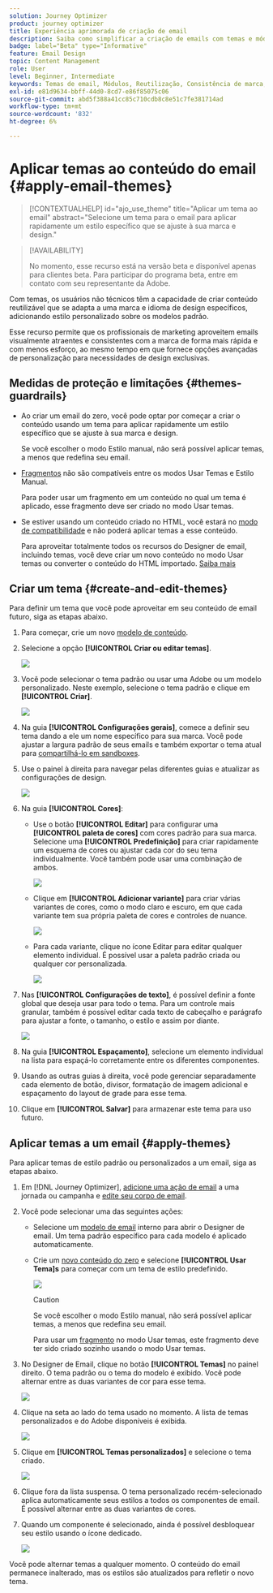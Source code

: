 ```yaml
---
solution: Journey Optimizer
product: journey optimizer
title: Experiência aprimorada de criação de email
description: Saiba como simplificar a criação de emails com temas e módulos reutilizáveis, garantindo a consistência do design e a eficiência em suas campanhas.
badge: label="Beta" type="Informative"
feature: Email Design
topic: Content Management
role: User
level: Beginner, Intermediate
keywords: Temas de email, Módulos, Reutilização, Consistência de marca, Design de email, CSS personalizado, Otimização móvel
exl-id: e81d9634-bbff-44d0-8cd7-e86f85075c06
source-git-commit: abd5f388a41cc85c710cdb8c8e51c7fe381714ad
workflow-type: tm+mt
source-wordcount: '832'
ht-degree: 6%

---
```


# Aplicar temas ao conteúdo do email {#apply-email-themes}

>[!CONTEXTUALHELP]
>id="ajo_use_theme"
>title="Aplicar um tema ao email"
>abstract="Selecione um tema para o email para aplicar rapidamente um estilo específico que se ajuste à sua marca e design."

<!--This documentation provides a comprehensive guide to using themes to streamline your email creation process. With the ability to define reusable themes and leverage pre-designed modules, marketers can create professional, brand-aligned emails faster and with less effort.-->

>[!AVAILABILITY]
>
>No momento, esse recurso está na versão beta e disponível apenas para clientes beta. Para participar do programa beta, entre em contato com seu representante da Adobe.

Com temas, os usuários não técnicos têm a capacidade de criar conteúdo reutilizável que se adapta a uma marca e idioma de design específicos, adicionando estilo personalizado sobre os modelos padrão<!-- to achieve brand specific results-->.

Esse recurso permite que os profissionais de marketing aproveitem emails visualmente atraentes e consistentes com a marca de forma mais rápida e com menos esforço, ao mesmo tempo em que fornece opções avançadas de personalização para necessidades de design exclusivas.

<!--What is the Enhanced Email Authoring Experience?

This feature introduces two key components to simplify and enhance email creation:

* **Theme Management System**: A centralized system for creating, customizing, and applying reusable themes to emails. Themes ensure consistent styling across campaigns and eliminate the need for repetitive manual styling.

* **Modules**: Pre-designed, reusable content blocks that abstract common email elements (e.g., titles, descriptions, images, and links). Modules are built using customizable low-level components, offering flexibility while maintaining design standards.

Key Benefits:

- **Consistency**: Ensure all emails align with your brand's design guidelines.
- **Efficiency**: Save time by reusing themes and modules across campaigns.
- **Customization**: Add custom CSS and mobile-specific styles for advanced designs.
- **Scalability**: Eliminate repetitive styling tasks, enabling faster email creation.-->

## Medidas de proteção e limitações {#themes-guardrails}

* Ao criar um email do zero, você pode optar por começar a criar o conteúdo usando um tema para aplicar rapidamente um estilo específico que se ajuste à sua marca e design.

  Se você escolher o modo Estilo manual, não será possível aplicar temas, a menos que redefina seu email.

* [Fragmentos](../content-management/fragments.md) não são compatíveis entre os modos Usar Temas e Estilo Manual.

  Para poder usar um fragmento em um conteúdo no qual um tema é aplicado, esse fragmento deve ser criado no modo Usar temas.

* Se estiver usando um conteúdo criado no HTML, você estará no [modo de compatibilidade](existing-content.md) e não poderá aplicar temas a esse conteúdo.

  Para aproveitar totalmente todos os recursos do Designer de email, incluindo temas, você deve criar um novo conteúdo no modo Usar temas ou converter o conteúdo do HTML importado. [Saiba mais](existing-content.md)

<!--If using a content created in Manual Styling mode or HTML, you cannot apply themes to this content. You must create a new content in Use Themes mode.

If you apply a theme to a content using a [fragment](../content-management/fragments.md) created in Manual Styling mode, the rendering may not be optimal.-->

## Criar um tema {#create-and-edit-themes}

Para definir um tema que você pode aproveitar em seu conteúdo de email futuro, siga as etapas abaixo.

1. Para começar, crie um novo [modelo de conteúdo](../content-management/create-content-templates.md).

1. Selecione a opção **[!UICONTROL Criar ou editar temas]**.

   ![](assets/theme-create.png)

1. Você pode selecionar o tema padrão ou usar uma Adobe ou um modelo personalizado. Neste exemplo, selecione o tema padrão e clique em **[!UICONTROL Criar]**.

   ![](assets/theme-select.png)

1. Na guia **[!UICONTROL Configurações gerais]**, comece a definir seu tema dando a ele um nome específico para sua marca. Você pode ajustar a largura padrão de seus emails e também exportar o tema atual para [compartilhá-lo em sandboxes](../configuration/copy-objects-to-sandbox.md).

   <!--![](assets/theme-general-settings.png)-->

1. Use o painel à direita para navegar pelas diferentes guias e atualizar as configurações de design.

   ![](assets/theme-right-pane.png)

1. Na guia **[!UICONTROL Cores]**:

   * Use o botão **[!UICONTROL Editar]** para configurar uma **[!UICONTROL paleta de cores]** com cores padrão para sua marca. Selecione uma **[!UICONTROL Predefinição]** para criar rapidamente um esquema de cores ou ajustar cada cor do seu tema individualmente. Você também pode usar uma combinação de ambos.

     ![](assets/theme-colors.gif)

   * Clique em **[!UICONTROL Adicionar variante]** para criar várias variantes de cores, como o modo claro e escuro, em que cada variante tem sua própria paleta de cores e controles de nuance.

     ![](assets/theme-colors-variant.png)

   * Para cada variante, clique no ícone Editar para editar qualquer elemento individual. É possível usar a paleta padrão criada ou qualquer cor personalizada.

     ![](assets/theme-colors-edit-variant.gif)

1. Nas **[!UICONTROL Configurações de texto]**, é possível definir a fonte global que deseja usar para todo o tema. Para um controle mais granular, também é possível editar cada texto de cabeçalho e parágrafo para ajustar a fonte, o tamanho, o estilo e assim por diante.

   ![](assets/theme-text.png)

1. Na guia **[!UICONTROL Espaçamento]**, selecione um elemento individual na lista para espaçá-lo corretamente entre os diferentes componentes.

   <!--![](assets/theme-spacing.png)-->

1. Usando as outras guias à direita, você pode gerenciar separadamente cada elemento de botão, divisor, formatação de imagem adicional e espaçamento do layout de grade para esse tema.

   <!--![](assets/theme-buttons.png)-->

1. Clique em **[!UICONTROL Salvar]** para armazenar este tema para uso futuro.

## Aplicar temas a um email {#apply-themes}

Para aplicar temas de estilo padrão ou personalizados a um email, siga as etapas abaixo.

1. Em [!DNL Journey Optimizer], [adicione uma ação de email](create-email.md) a uma jornada ou campanha e [edite seu corpo de email](get-started-email-design.md#key-steps).

1. Você pode selecionar uma das seguintes ações:

   * Selecione um [modelo de email](use-email-templates.md) interno para abrir o Designer de email. Um tema padrão específico para cada modelo é aplicado automaticamente.

   * Crie um [novo conteúdo do zero](content-from-scratch.md) e selecione **[!UICONTROL Usar Tema]s** para começar com um tema de estilo predefinido.

     ![](assets/theme-from-scratch.png)

     >[!CAUTION]
     >
     >Se você escolher o modo Estilo manual, não será possível aplicar temas, a menos que redefina seu email.
     >
     >Para usar um [fragmento](../content-management/fragments.md) no modo Usar temas, este fragmento deve ter sido criado sozinho usando o modo Usar temas.

1. No Designer de Email, clique no botão **[!UICONTROL Temas]** no painel direito. O tema padrão ou o tema do modelo é exibido. Você pode alternar entre as duas variantes de cor para esse tema.

   ![](assets/theme-default-hero.png)

1. Clique na seta ao lado do tema usado no momento. A lista de temas personalizados e do Adobe disponíveis é exibida.

   ![](assets/theme-hero-change.png)

1. Clique em **[!UICONTROL Temas personalizados]** e selecione o tema criado.

   ![](assets/theme-select-custom.png)

1. Clique fora da lista suspensa. O tema personalizado recém-selecionado aplica automaticamente seus estilos a todos os componentes de email. É possível alternar entre as duas variantes de cores.

1. Quando um componente é selecionado, ainda é possível desbloquear seu estilo usando o ícone dedicado.

   ![](assets/theme-unlock-style.png)

Você pode alternar temas a qualquer momento. O conteúdo do email permanece inalterado, mas os estilos são atualizados para refletir o novo tema.

<!--
>[!NOTE]
> - Themes apply styles globally. Ensure your theme is finalized before applying it to multiple emails.
> - Switching themes may override custom styles applied to individual components.

>[!CAUTION]
> - When using fragments, the email's theme will override the fragment's styles. A warning will be displayed in the editor if there is a conflict.

## Example Use Cases {#example-use-cases}

### 1. Creating a New Theme
- A marketer creates a theme with their brand's colors, fonts, and button styles.
- The theme is saved and reused across multiple email campaigns.

### 2. Switching Themes
- A marketer applies a holiday-themed design to an existing email by switching to a pre-designed holiday theme.-->
